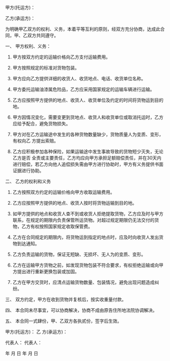 
 


甲方(托运方)：


乙方(承运方)：


为明确甲乙双方的权利、义务，本着平等互利的原则，经双方充分协商，达成此合同，甲、乙双方共同遵守。


一、 甲方权利、义务：


1. 甲方按双方约定的运输价格向乙方支付运输费用。


2. 甲方按照规定的标准对货物包装。


3. 甲方应向乙方提供详细的收货人、收货地点、电话、收货单位名称。


4. 甲方委托运输油漆属危险品，乙方应采用国家规定的运输车辆进行运输。


5. 乙方应按照甲方提供的地点、收货人、收货单位及约定的时间将货物运到目的地。


6. 甲方因情况变化，需要变更到货地点、收货人和收货单位或取消托运时，乙方应给予配合，避免货物损失。


7. 甲方对在乙方运输途中发生的各种货物数量缺少，货物质量人为变质、变形，有权向乙 方提出索赔。


8. 乙方应积极参加各种保险，如果运输途中发生事故导致的货物短少灭失，无论乙方是否 全责或主要责任，乙方均应向甲方承担足额赔偿责任，并在30天内进行赔偿，若乙方向他人追偿损失需由甲方进行协助时，甲方有义务提供书面证据进行协助。


二、 乙方的权利和义务


1. 乙方按照双方约定的运输价格向甲方收取运输费用。


2. 乙方应按照甲方提供的地点、收货人按时将货物运输到目的地。


3. 如甲方提供的地点和收货人查不到或收货人拒绝提取货物，乙方应及时与甲方联系，在规定的期限内负责保管所运货物。对超过规定期限仍无法交付的货物，乙方有权按照国家规定收取保管费。


4. 乙方在合同规定的期限内，将货物运到指定的地点时，应及时向收货人发出货物到达通知。


5. 乙方负责运输的货物，保证无短缺、无损坏、无人为的变质、变形。


6. 乙方在运输甲方货物之前，如发现货物包装不符合要求，有权拒绝运输或向甲方提出进行重新更换包装或加固。


7. 乙方在甲方交货时，应清点运输货物数量、包装情况，避免出现问题造成纠纷。


三、 双方约定，甲方在收到货物并复核后，按实收重量付款。


四、 本合同未尽事宜，可以协商解决，协商不成由原告住所地法院协调解决。


五、 本合同一式肆份，甲、乙双方各执贰份，签字后生效。


甲方(托运方)： 乙 方(承运方)：


代表人： 代表人：


年 月 日 年 月 日
 


 

 
 
 
 
 
  


  
 

  


  


  
 
 
 
 

